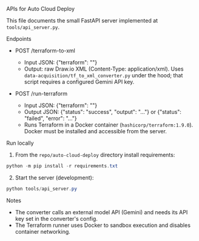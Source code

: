 APIs for Auto Cloud Deploy

This file documents the small FastAPI server implemented at `tools/api_server.py`.

Endpoints
- POST /terraform-to-xml
  - Input JSON: {"terraform": "<hcl code>"}
  - Output: raw Draw.io XML (Content-Type: application/xml). Uses `data-acquisition/tf_to_xml_converter.py` under the hood; that script requires a configured Gemini API key.

- POST /run-terraform
  - Input JSON: {"terraform": "<hcl code>"}
  - Output JSON: {"status": "success", "output": "..."} or {"status": "failed", "error": "..."}
  - Runs Terraform in a Docker container (`hashicorp/terraform:1.9.0`). Docker must be installed and accessible from the server.

Run locally

1. From the `repo/auto-cloud-deploy` directory install requirements:

```powershell
python -m pip install -r requirements.txt
```

2. Start the server (development):

```powershell
python tools/api_server.py
```

Notes
- The converter calls an external model API (Gemini) and needs its API key set in the converter's config.
- The Terraform runner uses Docker to sandbox execution and disables container networking.
